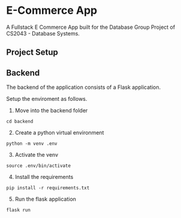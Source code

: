 # E-Commerce App

A Fullstack E Commerce App built for the Database Group Project of CS2043 - Database Systems.


## Project Setup

## Backend

The backend of the application consists of a Flask application.

Setup the enviroment as follows.

1. Move into the backend folder
```
cd backend
```

2. Create a python virtual environment
```
python -m venv .env
```

3. Activate the venv
```
source .env/bin/activate
```

4. Install the requirements
```
pip install -r requirements.txt
```

5. Run the flask application
```
flask run
```
